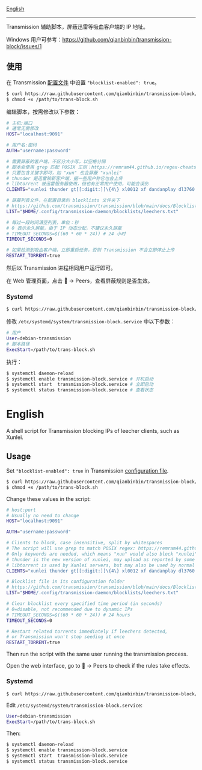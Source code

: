 [English](#English)

---

Transmission 辅助脚本，屏蔽迅雷等吸血客户端的 IP 地址。

Windows 用户可参考：https://github.com/qianbinbin/transmission-block/issues/1

## 使用

在 Transmission [配置文件](https://github.com/transmission/transmission/blob/main/docs/Editing-Configuration-Files.md) 中设置 `"blocklist-enabled": true`。

```sh
$ curl https://raw.githubusercontent.com/qianbinbin/transmission-block/master/trans-block.sh -o /path/to/trans-block.sh
$ chmod +x /path/to/trans-block.sh
```

编辑脚本，按需修改以下参数：

```sh
# 主机:端口
# 通常无需修改
HOST="localhost:9091"

# 用户名:密码
AUTH="username:password"

# 需要屏蔽的客户端，不区分大小写，以空格分隔
# 脚本会使用 grep 匹配 POSIX 正则：https://remram44.github.io/regex-cheatsheet/regex.html
# 只要包含关键字即可，如 "xun" 也会屏蔽 "xunlei"
# thunder 是迅雷较新客户端，据一些用户称它也会上传
# libtorrent 被迅雷服务器使用，但也有正常用户使用，可能会误伤
CLIENTS="xunlei thunder gt[[:digit:]]\{4\} xl0012 xf dandanplay dl3760 qq libtorrent"

# 屏蔽列表文件，在配置目录的 blocklists 文件夹下
# https://github.com/transmission/transmission/blob/main/docs/Blocklists.md
LIST="$HOME/.config/transmission-daemon/blocklists/leechers.txt"

# 每过一段时间清空列表，单位：秒
# 0 表示永久屏蔽，由于 IP 动态分配，不建议永久屏蔽
# TIMEOUT_SECONDS=$((60 * 60 * 24)) # 24 小时
TIMEOUT_SECONDS=0

# 如果检测到吸血客户端，立即重启任务，否则 Transmission 不会立即停止上传
RESTART_TORRENT=true
```

然后以 Transmission 进程相同用户运行即可。

在 Web 管理页面，点击 🔧 -> Peers，查看屏蔽规则是否生效。

### Systemd

```sh
$ curl https://raw.githubusercontent.com/qianbinbin/transmission-block/master/transmission-block.service -o /etc/systemd/system/transmission-block.service
```

修改 `/etc/systemd/system/transmission-block.service` 中以下参数：

```sh
# 用户
User=debian-transmission
# 脚本路径
ExecStart=/path/to/trans-block.sh
```

执行：

```sh
$ systemctl daemon-reload
$ systemctl enable transmission-block.service # 开机启动
$ systemctl start  transmission-block.service # 立即启动
$ systemctl status transmission-block.service # 查看状态
```

# English

A shell script for Transmission blocking IPs of leecher clients, such as Xunlei.

## Usage

Set `"blocklist-enabled": true` in Transmission [configuration file](https://github.com/transmission/transmission/blob/main/docs/Editing-Configuration-Files.md).

```sh
$ curl https://raw.githubusercontent.com/qianbinbin/transmission-block/master/trans-block.sh -o /path/to/trans-block.sh
$ chmod +x /path/to/trans-block.sh
```

Change these values in the script:

```sh
# host:port
# Usually no need to change
HOST="localhost:9091"

AUTH="username:password"

# Clients to block, case insensitive, split by whitespaces
# The script will use grep to match POSIX regex: https://remram44.github.io/regex-cheatsheet/regex.html
# Only keywords are needed, which means "xun" would also block "xunlei"
# thunder is the new version of xunlei, may upload as reported by some users
# libtorrent is used by Xunlei servers, but may also be used by normal users
CLIENTS="xunlei thunder gt[[:digit:]]\{4\} xl0012 xf dandanplay dl3760 qq libtorrent"

# Blocklist file in its configuration folder
# https://github.com/transmission/transmission/blob/main/docs/Blocklists.md
LIST="$HOME/.config/transmission-daemon/blocklists/leechers.txt"

# Clear blocklist every specified time period (in seconds)
# 0=disable, not recommended due to dynamic IPs
# TIMEOUT_SECONDS=$((60 * 60 * 24)) # 24 hours
TIMEOUT_SECONDS=0

# Restart related torrents immediately if leechers detected,
# or Transmission won't stop seeding at once
RESTART_TORRENT=true
```

Then run the script with the same user running the transmission process.

Open the web interface, go to 🔧 -> Peers to check if the rules take effects.

### Systemd

```sh
$ curl https://raw.githubusercontent.com/qianbinbin/transmission-block/master/transmission-block.service -o /etc/systemd/system/transmission-block.service
```

Edit `/etc/systemd/system/transmission-block.service`:

```sh
User=debian-transmission
ExecStart=/path/to/trans-block.sh
```

Then:

```sh
$ systemctl daemon-reload
$ systemctl enable transmission-block.service
$ systemctl start  transmission-block.service
$ systemctl status transmission-block.service
```

